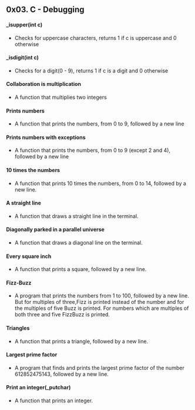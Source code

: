 ## 0x03. C - Debugging

#### _isupper(int c)
- Checks for uppercase characters, returns 1 if c is uppercase and 0 otherwise

#### _isdigit(int c)
- Checks for a digit(0 - 9), returns 1 if c is a digit and 0 otherwise

#### Collaboration is multiplication
- A function that multiplies two integers

#### Prints numbers
- A function that prints the numbers, from 0 to 9, followed by a new line

#### Prints numbers with exceptions
- A function that prints the numbers, from 0 to 9 (except 2 and 4), followed by a new line

#### 10 times the numbers
- A function that prints 10 times the numbers, from 0 to 14, followed by a new line.

#### A straight line
- A function that draws a straight line in the terminal.

#### Diagonally parked in a parallel universe
- A function that draws a diagonal line on the terminal.

#### Every square inch
- A function that prints a square, followed by a new line.

#### Fizz-Buzz
- A program that prints the numbers from 1 to 100, followed by a new line. But for multiples of three,Fizz is printed instead of the number and for the multiples of five Buzz is printed. For numbers which are multiples of both three and five FizzBuzz is printed.

#### Triangles
- A function that prints a triangle, followed by a new line.

#### Largest prime factor
- A program that finds and prints the largest prime factor of the number 612852475143, followed by a new line.

#### Print an integer(_putchar)
- A function that prints an integer.